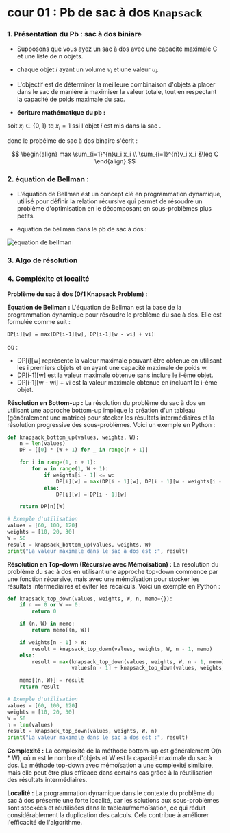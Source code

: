 # cour 01 : Pb de sac à dos `Knapsack`


### 1. Présentation du Pb : sac à dos biniare 


- Supposons que vous ayez un sac à dos avec une capacité maximale C et une liste de n objets.

- chaque objet $i$ ayant un volume $v_i$ et une valeur $u_i$. 

- L'objectif est de déterminer la meilleure combinaison d'objets à placer dans le sac de manière à maximiser la valeur totale, tout en respectant la capacité de poids maximale du sac.


- **écriture mathématique du pb :** 

soit $x_i \in \{0,1\}$ tq $x_i = 1$ ssi l'objet $i$ est mis dans la sac .

donc le probélme de sac à dos binaire s'écrit :

$$
\begin{align}
    max \sum_{i=1}^{n}u_i x_i \\
    \sum_{i=1}^{n}v_i x_i &\leq C
\end{align}
$$


### 2. équation de Bellman :

- L'équation de Bellman est un concept clé en programmation dynamique, utilisé pour définir la relation récursive qui permet de résoudre un problème d'optimisation en le décomposant en sous-problèmes plus petits.

- équation de bellman dans le pb de sac à dos :

![équation de bellman](eq_bellman.jpeg)


### 3. Algo de résolution

### 4. Compléxite et localité 






**Problème du sac à dos (0/1 Knapsack Problem) :**


**Équation de Bellman :**
L'équation de Bellman est la base de la programmation dynamique pour résoudre le problème du sac à dos. Elle est formulée comme suit :

```
DP[i][w] = max(DP[i-1][w], DP[i-1][w - wi] + vi)
```

où :
- DP[i][w] représente la valeur maximale pouvant être obtenue en utilisant les i premiers objets et en ayant une capacité maximale de poids w.
- DP[i-1][w] est la valeur maximale obtenue sans inclure le i-ème objet.
- DP[i-1][w - wi] + vi est la valeur maximale obtenue en incluant le i-ème objet.

**Résolution en Bottom-up :**
La résolution du problème du sac à dos en utilisant une approche bottom-up implique la création d'un tableau (généralement une matrice) pour stocker les résultats intermédiaires et la résolution progressive des sous-problèmes. Voici un exemple en Python :

```python
def knapsack_bottom_up(values, weights, W):
    n = len(values)
    DP = [[0] * (W + 1) for _ in range(n + 1)]

    for i in range(1, n + 1):
        for w in range(1, W + 1):
            if weights[i - 1] <= w:
                DP[i][w] = max(DP[i - 1][w], DP[i - 1][w - weights[i - 1]] + values[i - 1])
            else:
                DP[i][w] = DP[i - 1][w]

    return DP[n][W]

# Exemple d'utilisation
values = [60, 100, 120]
weights = [10, 20, 30]
W = 50
result = knapsack_bottom_up(values, weights, W)
print("La valeur maximale dans le sac à dos est :", result)
```

**Résolution en Top-down (Récursive avec Mémoïsation) :**
La résolution du problème du sac à dos en utilisant une approche top-down commence par une fonction récursive, mais avec une mémoïsation pour stocker les résultats intermédiaires et éviter les recalculs. Voici un exemple en Python :

```python
def knapsack_top_down(values, weights, W, n, memo={}):
    if n == 0 or W == 0:
        return 0

    if (n, W) in memo:
        return memo[(n, W)]

    if weights[n - 1] > W:
        result = knapsack_top_down(values, weights, W, n - 1, memo)
    else:
        result = max(knapsack_top_down(values, weights, W, n - 1, memo),
                     values[n - 1] + knapsack_top_down(values, weights, W - weights[n - 1], n - 1, memo))

    memo[(n, W)] = result
    return result

# Exemple d'utilisation
values = [60, 100, 120]
weights = [10, 20, 30]
W = 50
n = len(values)
result = knapsack_top_down(values, weights, W, n)
print("La valeur maximale dans le sac à dos est :", result)
```

**Complexité :**
La complexité de la méthode bottom-up est généralement O(n * W), où n est le nombre d'objets et W est la capacité maximale du sac à dos. La méthode top-down avec mémoïsation a une complexité similaire, mais elle peut être plus efficace dans certains cas grâce à la réutilisation des résultats intermédiaires.

**Localité :**
La programmation dynamique dans le contexte du problème du sac à dos présente une forte localité, car les solutions aux sous-problèmes sont stockées et réutilisées dans le tableau/mémoïsation, ce qui réduit considérablement la duplication des calculs. Cela contribue à améliorer l'efficacité de l'algorithme.